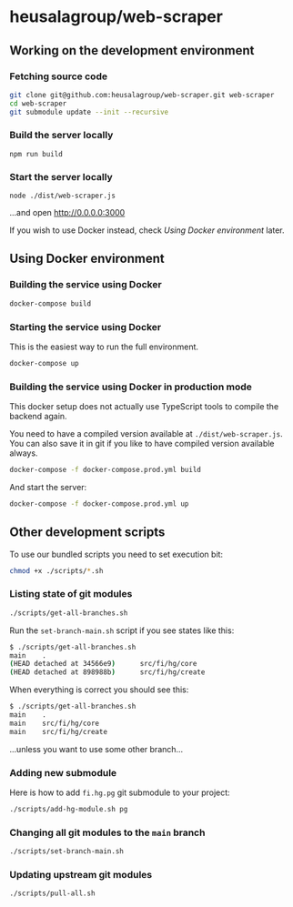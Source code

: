 # heusalagroup/web-scraper

## Working on the development environment

### Fetching source code

```bash
git clone git@github.com:heusalagroup/web-scraper.git web-scraper
cd web-scraper
git submodule update --init --recursive
```

### Build the server locally

```
npm run build
```

### Start the server locally

```
node ./dist/web-scraper.js
```

...and open http://0.0.0.0:3000

If you wish to use Docker instead, check *Using Docker environment* later.

## Using Docker environment

### Building the service using Docker

```bash
docker-compose build
```

### Starting the service using Docker

This is the easiest way to run the full environment.

```bash
docker-compose up
```

### Building the service using Docker in production mode

This docker setup does not actually use TypeScript tools to compile the backend 
again.

You need to have a compiled version available at `./dist/web-scraper.js`. You 
can also save it in git if you like to have compiled version available always.

```bash
docker-compose -f docker-compose.prod.yml build
```

And start the server:

```bash
docker-compose -f docker-compose.prod.yml up
```

## Other development scripts

To use our bundled scripts you need to set execution bit:

```bash 
chmod +x ./scripts/*.sh
```

### Listing state of git modules

```bash
./scripts/get-all-branches.sh
```

Run the `set-branch-main.sh` script if you see states like this:

```bash
$ ./scripts/get-all-branches.sh 
main    .
(HEAD detached at 34566e9)      src/fi/hg/core
(HEAD detached at 898988b)      src/fi/hg/create
```

When everything is correct you should see this:

```bash
$ ./scripts/get-all-branches.sh 
main    .
main    src/fi/hg/core
main    src/fi/hg/create
```

...unless you want to use some other branch...

### Adding new submodule

Here is how to add `fi.hg.pg` git submodule to your project:

```bash
./scripts/add-hg-module.sh pg
```

### Changing all git modules to the `main` branch

```bash
./scripts/set-branch-main.sh
```

### Updating upstream git modules

```bash
./scripts/pull-all.sh
```
